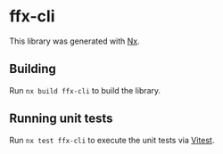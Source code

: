 # ffx-cli

This library was generated with [Nx](https://nx.dev).

## Building

Run `nx build ffx-cli` to build the library.

## Running unit tests

Run `nx test ffx-cli` to execute the unit tests via [Vitest](https://vitest.dev/).
